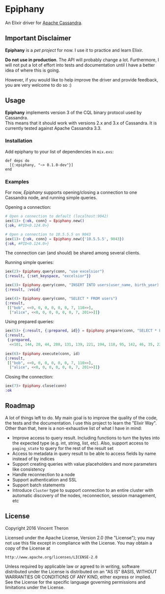 # Epiphany

An Elixir driver for [Apache Cassandra](http://cassandra.apache.org/).

## Important Disclaimer

**Epiphany** is a _pet project_ for now.  I use it to practice and learn Elixir.

**Do not use in production**.  The API will probably change a lot.
Furthermore, I will not put a lot of effort into tests and documentation until
I have a better idea of where this is going.

However, if you would like to help improve the driver and provide feedback, you 
are very welcome to do so :)

## Usage

**Epiphany** implements version 3 of the CQL binary protocol used by Cassandra.  
This means that it should work with versions 2.x and 3.x of Cassandra.  It is 
currently tested against Apache Cassandra 3.3.

### Installation

Add epiphany to your list of dependencies in `mix.exs`:

    def deps do
      [{:epiphany, "~> 0.1.0-dev"}]
    end
    
### Examples

For now, *Epiphany* supports opening/closing a connection to one Cassandra node, 
and running simple queries.

Opening a connection:

```elixir
# Open a connection to default (localhost:9042)
iex(1)> {:ok, conn} = Epiphany.new()
{:ok, #PID<0.124.0>}

# Open a connection to 10.5.5.5 on 9043
iex(1)> {:ok, conn} = Epiphany.new({'10.5.5.5', 9043})
{:ok, #PID<0.124.0>}
```
The connection can (and should) be shared among several clients.

Running simple queries:

```elixir
iex(2)> Epiphany.query(conn, "use excelsior")
{:result, {:set_keyspace, "excelsior"}}

iex(3)> Epiphany.query(conn, "INSERT INTO users(user_name, birth_year) VALUES ('alice', 1993)")          
{:result, :void}

iex(4)> Epiphany.query(conn, "SELECT * FROM users")
{:result,
 [["bob", <<0, 0, 0, 0, 0, 0, 7, 110>>],
  ["alice", <<0, 0, 0, 0, 0, 0, 7, 201>>]]}
```

Using prepared queries:

```elixir
iex(5)> {:result, {:prepared, id}} = Epiphany.prepare(conn, "SELECT * FROM users")
{:result,
 {:prepared,
  <<101, 144, 20, 44, 208, 131, 139, 221, 194, 118, 95, 142, 46, 35, 223, 228>>}}
  
iex(6)> Epiphany.execute(conn, id)
{:result,
 [["bob", <<0, 0, 0, 0, 0, 0, 7, 110>>],
  ["alice", <<0, 0, 0, 0, 0, 0, 7, 201>>]]}
```

Closing the connection:

```elixir
iex(7)> Epiphany.close(conn)
:ok
```

## Roadmap

A lot of things left to do.  My main goal is to improve the quality of the code,
the tests and the documentation.  I use this project to learn the "Elixir Way".
Other than that, here is a non-exhaustive list of what I have in mind:

* Improve access to query result.  Including functions to turn the bytes into
the expected type (e.g. int, string, list, etc).  Also, support access to `paging_state`
to query for the rest of the result set
* Access to metadata in query result to be able to access fields by name instead of
by indices
* Support creating queries with value placeholders and more parameters like consistency
* Handle reconnection to a node
* Support authentication and SSL
* Support batch statements
* Introduce `Cluster` type to support connection to an entire cluster with automatic
discovery of the nodes, reconnection, session management, etc

## License

Copyright 2016 Vincent Theron

Licensed under the Apache License, Version 2.0 (the "License");
you may not use this file except in compliance with the License.
You may obtain a copy of the License at

    http://www.apache.org/licenses/LICENSE-2.0

Unless required by applicable law or agreed to in writing, software
distributed under the License is distributed on an "AS IS" BASIS,
WITHOUT WARRANTIES OR CONDITIONS OF ANY KIND, either express or implied.
See the License for the specific language governing permissions and
limitations under the License.
